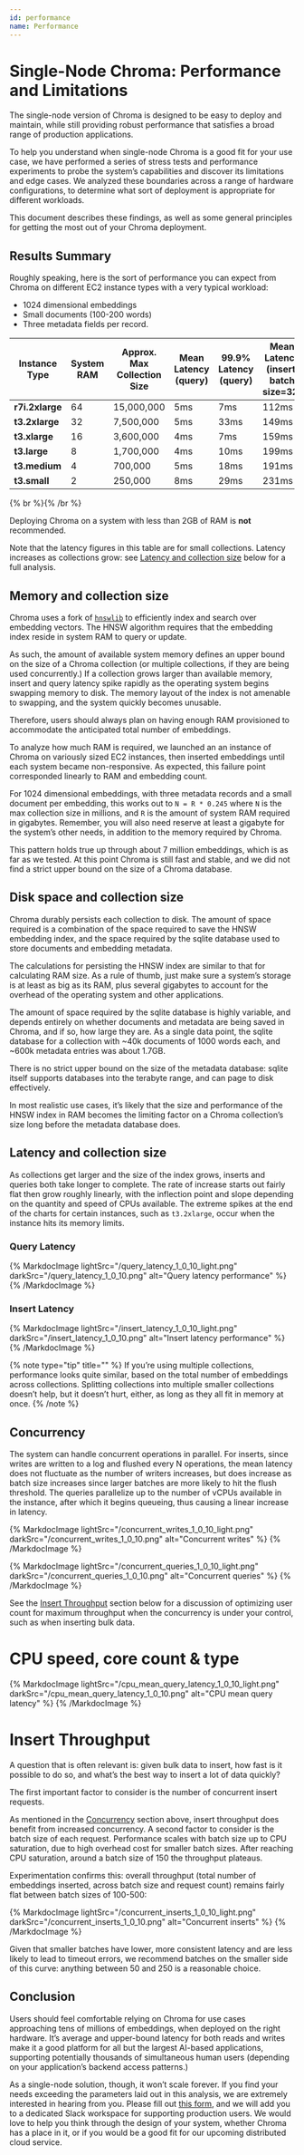 ```yaml
---
id: performance
name: Performance
---
```


# Single-Node Chroma: Performance and Limitations

The single-node version of Chroma is designed to be easy to deploy and maintain, while still providing robust performance that satisfies a broad range of production applications.

To help you understand when single-node Chroma is a good fit for your use case, we have performed a series of stress tests and performance experiments to probe the system’s capabilities and discover its limitations and edge cases. We analyzed these boundaries across a range of hardware configurations, to determine what sort of deployment is appropriate for different workloads.

This document describes these findings, as well as some general principles for getting the most out of your Chroma deployment.

## Results Summary

Roughly speaking, here is the sort of performance you can expect from Chroma on different EC2 instance types with a very typical workload:

- 1024 dimensional embeddings
- Small documents (100-200 words)
- Three metadata fields per record.

| Instance Type   | System RAM | Approx. Max Collection Size | Mean Latency (query) | 99.9% Latency (query) | Mean Latency (insert, batch size=32) | 99.9% Latency (insert, batch size=32) | Monthly Cost |
| --------------- | ---------- | --------------------------- | -------------------- | --------------------- | ------------------------------------ | ------------------------------------- | ------------ |
| **r7i.2xlarge** | 64         | 15,000,000                  | 5ms                  | 7ms                   | 112ms                                | 405ms                                 | $386.944     |
| **t3.2xlarge**  | 32         | 7,500,000                   | 5ms                  | 33ms                  | 149ms                                | 520ms                                 | $242.976     |
| **t3.xlarge**   | 16         | 3,600,000                   | 4ms                  | 7ms                   | 159ms                                | 530ms                                 | $121.888     |
| **t3.large**    | 8          | 1,700,000                   | 4ms                  | 10ms                  | 199ms                                | 633ms                                 | $61.344      |
| **t3.medium**   | 4          | 700,000                     | 5ms                  | 18ms                  | 191ms                                | 722ms                                 | $31.072      |
| **t3.small**    | 2          | 250,000                     | 8ms                  | 29ms                  | 231ms                                | 1280ms                                | $15.936      |

{% br %}{% /br %}

Deploying Chroma on a system with less than 2GB of RAM is **not** recommended.

Note that the latency figures in this table are for small collections. Latency increases as collections grow: see [Latency and collection size](./performance#latency-and-collection-size) below for a full analysis.

## Memory and collection size

Chroma uses a fork of [`hnswlib`](https://github.com/nmslib/hnswlib) to efficiently index and search over embedding vectors. The HNSW algorithm requires that the embedding index reside in system RAM to query or update.

As such, the amount of available system memory defines an upper bound on the size of a Chroma collection (or multiple collections, if they are being used concurrently.) If a collection grows larger than available memory, insert and query latency spike rapidly as the operating system begins swapping memory to disk. The memory layout of the index is not amenable to swapping, and the system quickly becomes unusable.

Therefore, users should always plan on having enough RAM provisioned to accommodate the anticipated total number of embeddings.

To analyze how much RAM is required, we launched an an instance of Chroma on variously sized EC2 instances, then inserted embeddings until each system became non-responsive. As expected, this failure point corresponded linearly to RAM and embedding count.

For 1024 dimensional embeddings, with three metadata records and a small document per embedding, this works out to `N = R * 0.245` where `N` is the max collection size in millions, and `R` is the amount of system RAM required in gigabytes. Remember, you will also need reserve at least a gigabyte for the system’s other needs, in addition to the memory required by Chroma.

This pattern holds true up through about 7 million embeddings, which is as far as we tested. At this point Chroma is still fast and stable, and we did not find a strict upper bound on the size of a Chroma database.

## Disk space and collection size

Chroma durably persists each collection to disk. The amount of space required is a combination of the space required to save the HNSW embedding index, and the space required by the sqlite database used to store documents and embedding metadata.

The calculations for persisting the HNSW index are similar to that for calculating RAM size. As a rule of thumb, just make sure a system’s storage is at least as big as its RAM, plus several gigabytes to account for the overhead of the operating system and other applications.

The amount of space required by the sqlite database is highly variable, and depends entirely on whether documents and metadata are being saved in Chroma, and if so, how large they are. As a single data point, the sqlite database for a collection with ~40k documents of 1000 words each, and ~600k metadata entries was about 1.7GB.

There is no strict upper bound on the size of the metadata database: sqlite itself supports databases into the terabyte range, and can page to disk effectively.

In most realistic use cases, it’s likely that the size and performance of the HNSW index in RAM becomes the limiting factor on a Chroma collection’s size long before the metadata database does.

## Latency and collection size

As collections get larger and the size of the index grows, inserts and queries both take longer to complete. The rate of increase starts out fairly flat then grow roughly linearly, with the inflection point and slope depending on the quantity and speed of CPUs available. The extreme spikes at the end of the charts for certain instances, such as `t3.2xlarge`, occur when the instance hits its memory limits.

### Query Latency

{% MarkdocImage lightSrc="/query_latency_1_0_10_light.png" darkSrc="/query_latency_1_0_10.png" alt="Query latency performance" %}
{% /MarkdocImage %}

### Insert Latency

{% MarkdocImage lightSrc="/insert_latency_1_0_10_light.png" darkSrc="/insert_latency_1_0_10.png" alt="Insert latency performance" %}
{% /MarkdocImage %}

{% note type="tip" title="" %}
If you’re using multiple collections, performance looks quite similar, based on the total number of embeddings across collections. Splitting collections into multiple smaller collections doesn’t help, but it doesn’t hurt, either, as long as they all fit in memory at once.
{% /note %}

## Concurrency

The system can handle concurrent operations in parallel. For inserts, since writes are written to a log and flushed every N operations, the mean latency does not fluctuate as the number of writers increases, but does increase as batch size increases since larger batches are more likely to hit the flush threshold. The queries parallelize up to the number of vCPUs available in the instance, after which it begins queueing, thus causing a linear increase in latency.

{% MarkdocImage lightSrc="/concurrent_writes_1_0_10_light.png" darkSrc="/concurrent_writes_1_0_10.png" alt="Concurrent writes" %}
{% /MarkdocImage %}

{% MarkdocImage lightSrc="/concurrent_queries_1_0_10_light.png" darkSrc="/concurrent_queries_1_0_10.png" alt="Concurrent queries" %}
{% /MarkdocImage %}

See the [Insert Throughput](./performance#insert-throughput) section below for a discussion of optimizing user count for maximum throughput when the concurrency is under your control, such as when inserting bulk data.

# CPU speed, core count & type

{% MarkdocImage lightSrc="/cpu_mean_query_latency_1_0_10_light.png" darkSrc="/cpu_mean_query_latency_1_0_10.png" alt="CPU mean query latency" %}
{% /MarkdocImage %}

# Insert Throughput

A question that is often relevant is: given bulk data to insert, how fast is it possible to do so, and what’s the best way to insert a lot of data quickly?

The first important factor to consider is the number of concurrent insert requests.

As mentioned in the [Concurrency](./performance#concurrency) section above, insert throughput does benefit from increased concurrency. A second factor to consider is the batch size of each request. Performance scales with batch size up to CPU saturation, due to high overhead cost for smaller batch sizes. After reaching CPU saturation, around a batch size of 150 the throughput plateaus.

Experimentation confirms this: overall throughput (total number of embeddings inserted, across batch size and request count) remains fairly flat between batch sizes of 100-500:

{% MarkdocImage lightSrc="/concurrent_inserts_1_0_10_light.png" darkSrc="/concurrent_inserts_1_0_10.png" alt="Concurrent inserts" %}
{% /MarkdocImage %}

Given that smaller batches have lower, more consistent latency and are less likely to lead to timeout errors, we recommend batches on the smaller side of this curve: anything between 50 and 250 is a reasonable choice.

## Conclusion

Users should feel comfortable relying on Chroma for use cases approaching tens of millions of embeddings, when deployed on the right hardware. It’s average and upper-bound latency for both reads and writes make it a good platform for all but the largest AI-based applications, supporting potentially thousands of simultaneous human users (depending on your application’s backend access patterns.)

As a single-node solution, though, it won’t scale forever. If you find your needs exceeding the parameters laid out in this analysis, we are extremely interested in hearing from you. Please fill out [this form](https://airtable.com/appqd02UuQXCK5AuY/pagr1D0NFQoNpUpNZ/form), and we will add you to a dedicated Slack workspace for supporting production users. We would love to help you think through the design of your system, whether Chroma has a place in it, or if you would be a good fit for our upcoming distributed cloud service.

